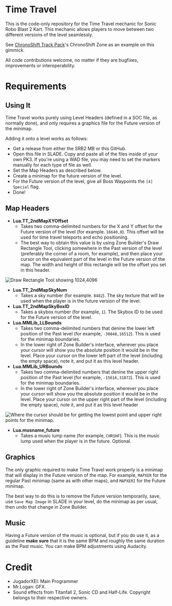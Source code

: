 
# Time Travel
This is the code-only repository for the Time Travel mechanic for Sonic Robo Blast 2 Kart. This mechanic allows players to move between two different versions of the level seamlessly.

See [ChronoShift Track Pack](https://mb.srb2.org/addons/chronoshift-track-pack.5339/)'s ChronoShift Zone as an example on this gimmick.

All code contributions welcome, no matter if they are bugfixes, improvements or interoperability.
# Requirements
## Using It
Time Travel works purely using Level Headers (defined in a SOC file, as normally done), and only requires a graphics file for the Future version of the minimap.

Adding it onto a level works as follows:
* Get a release from either the SRB2 MB or this GitHub.
* Open this file in SLADE. Copy and paste all of the files inside of your own PK3. If you're using a WAD file, you may need to set the markers manually for each type of file as well.
* Set the Map Headers as described below.
* Create a minimap for the future version of the level.
* For the Future version of the level, give all Boss Waypoints the `[4] Special` flag.
* Done!
## Map Headers
* **Lua.TT_2ndMapXYOffset**
	* Takes two comma-delimited numbers for the X and Y offset for the Future version of the level (for example. `16640,0`). This offset will be used for time travel teleports and echo positioning.
	* The best way to obtain this value is by using Zone Builder's Draw Rectangle Tool, clicking somewhere in the Past version of the level (preferably the corner of a room, for example), and then place your cursor on the equivalent part of the level in the Future version of the map. The width and height of this rectangle will be the offset you set in this header.

![Draw Rectangle Tool showing 1024,4096](https://github.com/JugadorXEI/time-travel/assets/1565198/16a0387d-bfc2-4d5e-b014-74128c5be9fd)
* **Lua.TT_2ndMapSkyNum**
	* Takes a sky number (for example. `8482`). The sky texture that will be used when the player is in the future version of the level.
* **Lua.TT_2ndMapSkyBoxID**
	* Takes a skybox number (for example, `1`). The Skybox ID to be used for the Future version of the level.
* **Lua.MMLib_LLBounds**
	* Takes two comma-delimited numbers that denine the lower left position of the Past level (for example, `-30848,16512`). This is used for the minimap boundaries.
	* In the lower right of Zone Builder's interface, wherever you place your cursor will show you the absolute position it would be in the level. Place your cursor on the lower left part of the level (including the empty space), note it, and put it as this level header.
* **Lua.MMLib_URBounds**
	* Takes two comma-delimited numbers that denine the upper right position of the Past level (for example, `-15616,31872`). This is used for the minimap boundaries.
	* In the lower right of Zone Builder's interface, wherever you place your cursor will show you the absolute position it would be in the level. Place your cursor on the upper right part of the level (including the empty space), note it, and put it as this level header
 
![Where the cursor should be for getting the lowest point and upper right points for the minimap.](https://github.com/JugadorXEI/time-travel/assets/1565198/d503cb46-9dcf-4272-907c-7b9496b5f073)
* **Lua.musname_future**
	* Takes a music lump name (for example, `CHRSHF`). This is the music lump used when the player is in the future. Optional.
## Graphics
The only graphic required to make Time Travel work properly is a minimap that will display in the Future version of the map. For example, `MAPXER` for the regular Past minimap (same as with other maps), and `MAPXERI` for the Future minimap.

The best way to do this is to remove the Future version temporarily, save, use `Save Map Image` in SLADE in your level, do the minimap as per usual, then undo that change in Zone Builder.
## Music
Having a Future version of the music is optional, but if you do use it, as a guideline **make sure** that it is the same BPM and roughly the same duration as the Past music. You can make BPM adjustments using Audacity.
# Credit
* JugadorXEI: Main Programmer
* Mr.Logan: GFX.
* Sound effects from Titanfall 2, Sonic CD and Half-Life. Copyright belongs to their respective owners.
